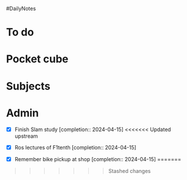 #DailyNotes
# To do

# Pocket cube

# Subjects

# Admin
- [x] Finish Slam study  [completion:: 2024-04-15]
<<<<<<< Updated upstream


- [x] Ros lectures of F1tenth  [completion:: 2024-04-15]

- [x] Remember bike pickup at shop  [completion:: 2024-04-15]
=======


>>>>>>> Stashed changes
